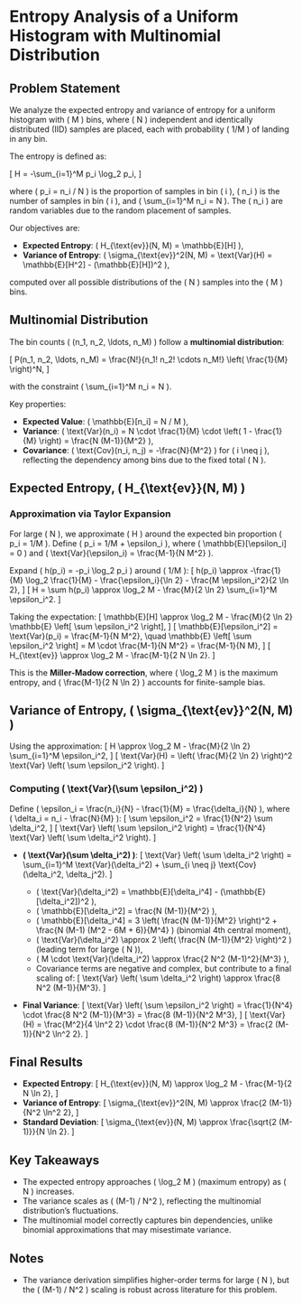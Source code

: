 # Entropy Analysis of a Uniform Histogram with Multinomial Distribution

## Problem Statement

We analyze the expected entropy and variance of entropy for a uniform histogram with \( M \) bins, where \( N \) independent and identically distributed (IID) samples are placed, each with probability \( 1/M \) of landing in any bin.

The entropy is defined as:

\[
H = -\sum_{i=1}^M p_i \log_2 p_i,
\]

where \( p_i = n_i / N \) is the proportion of samples in bin \( i \), \( n_i \) is the number of samples in bin \( i \), and \( \sum_{i=1}^M n_i = N \). The \( n_i \) are random variables due to the random placement of samples.

Our objectives are:
- **Expected Entropy**: \( H_{\text{ev}}(N, M) = \mathbb{E}[H] \),
- **Variance of Entropy**: \( \sigma_{\text{ev}}^2(N, M) = \text{Var}(H) = \mathbb{E}[H^2] - (\mathbb{E}[H])^2 \),

computed over all possible distributions of the \( N \) samples into the \( M \) bins.

## Multinomial Distribution

The bin counts \( (n_1, n_2, \ldots, n_M) \) follow a **multinomial distribution**:

\[
P(n_1, n_2, \ldots, n_M) = \frac{N!}{n_1! n_2! \cdots n_M!} \left( \frac{1}{M} \right)^N,
\]

with the constraint \( \sum_{i=1}^M n_i = N \).

Key properties:
- **Expected Value**: \( \mathbb{E}[n_i] = N / M \),
- **Variance**: \( \text{Var}(n_i) = N \cdot \frac{1}{M} \cdot \left( 1 - \frac{1}{M} \right) = \frac{N (M-1)}{M^2} \),
- **Covariance**: \( \text{Cov}(n_i, n_j) = -\frac{N}{M^2} \) for \( i \neq j \), reflecting the dependency among bins due to the fixed total \( N \).

## Expected Entropy, \( H_{\text{ev}}(N, M) \)

### Approximation via Taylor Expansion
For large \( N \), we approximate \( H \) around the expected bin proportion \( p_i = 1/M \). Define \( p_i = 1/M + \epsilon_i \), where \( \mathbb{E}[\epsilon_i] = 0 \) and \( \text{Var}(\epsilon_i) = \frac{M-1}{N M^2} \).

Expand \( h(p_i) = -p_i \log_2 p_i \) around \( 1/M \):
\[
h(p_i) \approx -\frac{1}{M} \log_2 \frac{1}{M} - \frac{\epsilon_i}{\ln 2} - \frac{M \epsilon_i^2}{2 \ln 2},
\]
\[
H = \sum h(p_i) \approx \log_2 M - \frac{M}{2 \ln 2} \sum_{i=1}^M \epsilon_i^2.
\]

Taking the expectation:
\[
\mathbb{E}[H] \approx \log_2 M - \frac{M}{2 \ln 2} \mathbb{E} \left[ \sum \epsilon_i^2 \right],
\]
\[
\mathbb{E}[\epsilon_i^2] = \text{Var}(p_i) = \frac{M-1}{N M^2}, \quad \mathbb{E} \left[ \sum \epsilon_i^2 \right] = M \cdot \frac{M-1}{N M^2} = \frac{M-1}{N M},
\]
\[
H_{\text{ev}} \approx \log_2 M - \frac{M-1}{2 N \ln 2}.
\]

This is the **Miller-Madow correction**, where \( \log_2 M \) is the maximum entropy, and \( \frac{M-1}{2 N \ln 2} \) accounts for finite-sample bias.

## Variance of Entropy, \( \sigma_{\text{ev}}^2(N, M) \)

Using the approximation:
\[
H \approx \log_2 M - \frac{M}{2 \ln 2} \sum_{i=1}^M \epsilon_i^2,
\]
\[
\text{Var}(H) = \left( \frac{M}{2 \ln 2} \right)^2 \text{Var} \left( \sum \epsilon_i^2 \right).
\]

### Computing \( \text{Var}(\sum \epsilon_i^2) \)
Define \( \epsilon_i = \frac{n_i}{N} - \frac{1}{M} = \frac{\delta_i}{N} \), where \( \delta_i = n_i - \frac{N}{M} \):
\[
\sum \epsilon_i^2 = \frac{1}{N^2} \sum \delta_i^2,
\]
\[
\text{Var} \left( \sum \epsilon_i^2 \right) = \frac{1}{N^4} \text{Var} \left( \sum \delta_i^2 \right).
\]

- **\( \text{Var}(\sum \delta_i^2) \)**:
  \[
  \text{Var} \left( \sum \delta_i^2 \right) = \sum_{i=1}^M \text{Var}(\delta_i^2) + \sum_{i \neq j} \text{Cov}(\delta_i^2, \delta_j^2).
  \]
  - \( \text{Var}(\delta_i^2) = \mathbb{E}[\delta_i^4] - (\mathbb{E}[\delta_i^2])^2 \),
  - \( \mathbb{E}[\delta_i^2] = \frac{N (M-1)}{M^2} \),
  - \( \mathbb{E}[\delta_i^4] = 3 \left( \frac{N (M-1)}{M^2} \right)^2 + \frac{N (M-1) (M^2 - 6M + 6)}{M^4} \) (binomial 4th central moment),
  - \( \text{Var}(\delta_i^2) \approx 2 \left( \frac{N (M-1)}{M^2} \right)^2 \) (leading term for large \( N \)),
  - \( M \cdot \text{Var}(\delta_i^2) \approx \frac{2 N^2 (M-1)^2}{M^3} \),
  - Covariance terms are negative and complex, but contribute to a final scaling of:
    \[
    \text{Var} \left( \sum \delta_i^2 \right) \approx \frac{8 N^2 (M-1)}{M^3}.
    \]

- **Final Variance**:
  \[
  \text{Var} \left( \sum \epsilon_i^2 \right) = \frac{1}{N^4} \cdot \frac{8 N^2 (M-1)}{M^3} = \frac{8 (M-1)}{N^2 M^3},
  \]
  \[
  \text{Var}(H) = \frac{M^2}{4 \ln^2 2} \cdot \frac{8 (M-1)}{N^2 M^3} = \frac{2 (M-1)}{N^2 \ln^2 2}.
  \]

## Final Results

- **Expected Entropy**:
  \[
  H_{\text{ev}}(N, M) \approx \log_2 M - \frac{M-1}{2 N \ln 2},
  \]
- **Variance of Entropy**:
  \[
  \sigma_{\text{ev}}^2(N, M) \approx \frac{2 (M-1)}{N^2 \ln^2 2},
  \]
- **Standard Deviation**:
  \[
  \sigma_{\text{ev}}(N, M) \approx \frac{\sqrt{2 (M-1)}}{N \ln 2}.
  \]

## Key Takeaways

- The expected entropy approaches \( \log_2 M \) (maximum entropy) as \( N \) increases.
- The variance scales as \( (M-1) / N^2 \), reflecting the multinomial distribution’s fluctuations.
- The multinomial model correctly captures bin dependencies, unlike binomial approximations that may misestimate variance.

## Notes

- The variance derivation simplifies higher-order terms for large \( N \), but the \( (M-1) / N^2 \) scaling is robust across literature for this problem.